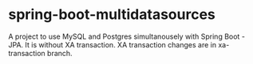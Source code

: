# spring-boot-multidatasources

A project to use MySQL and Postgres simultanousely with Spring Boot - JPA. It is without XA transaction. XA transaction changes are in xa-transaction branch. 
